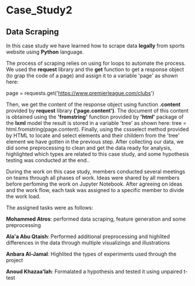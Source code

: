 # Case_Study2

## Data Scraping
In this case study we have learned how to scrape data **legally** from sports website using **Python** language.

The process of scraping relies on using for loops to automate the process. We used the **request** library and the **get** function to get a response object (to grap the code of a page) and assign it to a variable 'page' as shown here:

page = requests.get('https://www.premierleague.com/clubs')

Then, we get the content of the response object using function **.content** provided by **request** library **('page.content')**. The document of this content is obtained using the **'fromstring'** function provided by **'html'** package of the **lxml** model the result is stored in a variable 'tree' as shown here: 
tree = html.fromstring(page.content). Finally, using the cssselect method provided by HTML to locate and select elements and their childern from the 'tree' element we have gotten in the previous step. After collecting our data, we did some preprocessing to clean and get the data ready for analysis, highlighted which types are related to this case study, and some hypothesis testing was conducted at the end..

During the work on this case study, members conducted several meetings on teams through all phases of work. 
Ideas were shared by all members before perfoming the work on Jupyter Notebook. After agreeing on ideas and the work flow, each task was assigned to a specific member to divide the work load.

The assigned tasks were as follows:

**Mohammed Atros**: performed data scraping, feature generation and some preprocessing

**Ala'a Abu Qtaish**: Performed additional preprocessing and highlited differences in the data through multiple visualizings 
and illustrations

**Anbara Al-Jamal**: Highlited the types of experiments used through the project

**Anoud Khazaa'lah**: Formalated a hypothesis and tested it using unpaired t-test   

